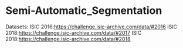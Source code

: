 # Semi-Automatic_Segmentation
Datasets:
ISIC 2016:https://challenge.isic-archive.com/data/#2016
ISIC 2018:https://challenge.isic-archive.com/data/#2017
ISIC 2018:https://challenge.isic-archive.com/data/#2018

